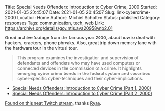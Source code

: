Title: Special Needs Offenders: Introduction to Cyber Crime, 2000
Started: 2021-01-05 20:45:07
Date: 2021-01-05 20:45:07
Slug: link-cybercrime-2000
Location: Home
Authors: Michiel Scholten
Status: published
Category: responses
Tags: communication, tech, web
Link: https://archive.org/details/gov.ntis.ava20958vnb2.01

Great archive footage from the famous year 2000, about how to deal with hackers, crackers, phone phreaks. Also, great trip down memory lane with the hardware tour in the virtual tour.

> This program examines the investigation and supervision of defendants and offenders who may have used computers or connected devices in the commission of a crime. It highlights emerging cyber crime trends in the federal system and describes cyber-specific cyber-techniques and their cyber-implications. 

- [Special Needs Offenders: Introduction to Cyber Crime (Part 1, 2000)](https://archive.org/details/gov.ntis.ava20958vnb2.01)
- [Special Needs Offenders: Introduction to Cyber Crime (Part 2, 2000)](https://archive.org/details/gov.ntis.ava20958vnb2.02)

[Found on this neat Twitch stream](https://www.twitch.tv/oldtimeycomputershow), thanks [Ryan](https://rix.si/).
